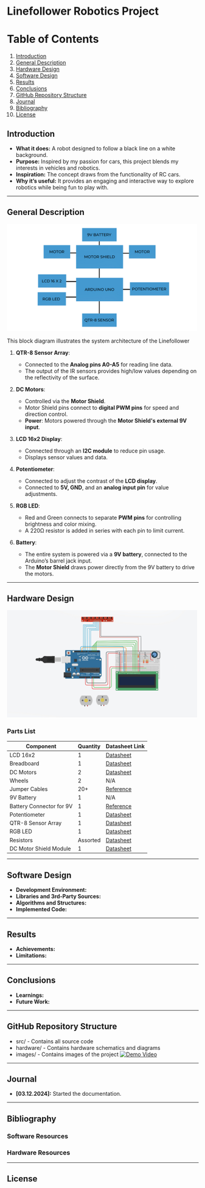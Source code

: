 # Linefollower Robotics Project

# Table of Contents
1. [Introduction](#introduction)  
2. [General Description](#general-description)  
3. [Hardware Design](#hardware-design)  
4. [Software Design](#software-design)  
5. [Results](#results)  
6. [Conclusions](#conclusions)  
7. [GitHub Repository Structure](#github-repository-structure)  
8. [Journal](#journal)  
9. [Bibliography](#bibliography)
10. [License](#license)


## Introduction 
- **What it does:** A robot designed to follow a black line on a white background.  
- **Purpose:** Inspired by my passion for cars, this project blends my interests in vehicles and robotics.
- **Inspiration:** The concept draws from the functionality of RC cars. 
- **Why it’s useful:** It provides an engaging and interactive way to explore robotics while being fun to play with.
---

## General Description
<a>
<img src="https://github.com/gabirelul/Linefollower-Robotics-Project/blob/main/images/scheme.jpg" width = "500px"></img>
</a>

This block diagram illustrates the system architecture of the Linefollower

1. **QTR-8 Sensor Array**:  
   - Connected to the **Analog pins A0-A5** for reading line data.
   - The output of the IR sensors provides high/low values depending on the reflectivity of the surface.  

2. **DC Motors**:  
   - Controlled via the **Motor Shield**.  
   - Motor Shield pins connect to **digital PWM pins** for speed and direction control.  
   - **Power**: Motors powered through the **Motor Shield's external 9V input**.

3. **LCD 16x2 Display**:  
   - Connected through an **I2C module** to reduce pin usage.  
   - Displays sensor values and data.

4. **Potentiometer**:  
   - Connected to adjust the contrast of the **LCD display**.  
   - Connected to **5V, GND**, and an **analog input pin** for value adjustments.

5. **RGB LED**:  
   - Red and Green connects to separate **PWM pins** for controlling brightness and color mixing.  
   - A 220Ω resistor is added in series with each pin to limit current.

6. **Battery**:  
   - The entire system is powered via a **9V battery**, connected to the Arduino’s barrel jack input.  
   - The **Motor Shield** draws power directly from the 9V battery to drive the motors.  

---

## Hardware Design
<a>
<img src="https://github.com/gabirelul/Linefollower-Robotics-Project/blob/main/images/thinker.jpg" width = "500px"></img>
</a>

### Parts List
| Component                 | Quantity | Datasheet Link                                                                 |
|---------------------------|----------|-------------------------------------------------------------------------------|
| LCD 16x2                  | 1        | [Datasheet](https://components101.com/sites/default/files/component_datasheet/16x2%20LCD%20Datasheet.pdf)             |
| Breadboard                | 1        | [Datasheet](https://components101.com/sites/default/files/component_datasheet/Breadboard%20Datasheet.pdf)                  |
| DC Motors                 | 2        | [Datasheet](https://www.pololu.com/file/download/motor-datasheet.pdf)        |
| Wheels                    | 2        | N/A                    |
| Jumper Cables             | 20+      | [Reference](https://components101.com/wires/jumper-wire)                     |
| 9V Battery                | 1        | N/A      |
| Battery Connector for 9V  | 1        | [Reference](https://www.sparkfun.com/products/67)                            |
| Potentiometer             | 1        | [Datasheet](https://components101.com/sites/default/files/component_datasheet/potentiometer%20datasheet.pdf)               |
| QTR-8 Sensor Array        | 1        | [Datasheet](https://www.pololu.com/file/download/qtr-8a-datasheet.pdf)       |
| RGB LED                   | 1        | [Datasheet](https://components101.com/leds/rgb-led-pinout-datasheet)         |
| Resistors                 | Assorted | [Datasheet](https://components101.com/resistors/resistor-datasheet)          |
| DC Motor Shield Module    | 1        | [Datasheet](https://www.arduino.cc/en/Main/ArduinoMotorShieldR3)             |

---

## Software Design
- **Development Environment:**
- **Libraries and 3rd-Party Sources:**
- **Algorithms and Structures:**
- **Implemented Code:**

---

## Results
- **Achievements:**
- **Limitations:**

---

## Conclusions
- **Learnings:**
- **Future Work:**

---

## GitHub Repository Structure
- src/ - Contains all source code
- hardware/ - Contains hardware schematics and diagrams
- images/ - Contains images of the project
[![Demo Video]()]()

---

## Journal
- **[03.12.2024]:** Started the documentation.

---

## Bibliography
### Software Resources
### Hardware Resources

---

<h2 href="https://github.com/gabirelul/Linefollower-Robotics-Project/blob/main/LICENSE" target="_blank">License</h2>

